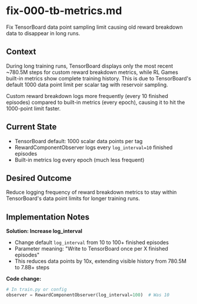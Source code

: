 # fix-000-tb-metrics.md

Fix TensorBoard data point sampling limit causing old reward breakdown data to disappear in long runs.

## Context

During long training runs, TensorBoard displays only the most recent ~780.5M steps for custom reward breakdown metrics, while RL Games built-in metrics show complete training history. This is due to TensorBoard's default 1000 data point limit per scalar tag with reservoir sampling.

Custom reward breakdown logs more frequently (every 10 finished episodes) compared to built-in metrics (every epoch), causing it to hit the 1000-point limit faster.

## Current State

- TensorBoard default: 1000 scalar data points per tag
- RewardComponentObserver logs every `log_interval=10` finished episodes
- Built-in metrics log every epoch (much less frequent)

## Desired Outcome

Reduce logging frequency of reward breakdown metrics to stay within TensorBoard's data point limits for longer training runs.

## Implementation Notes

**Solution: Increase log_interval**
- Change default `log_interval` from 10 to 100+ finished episodes
- Parameter meaning: "Write to TensorBoard once per X finished episodes"
- This reduces data points by 10x, extending visible history from 780.5M to 7.8B+ steps

**Code change:**
```python
# In train.py or config
observer = RewardComponentObserver(log_interval=100)  # Was 10
```
